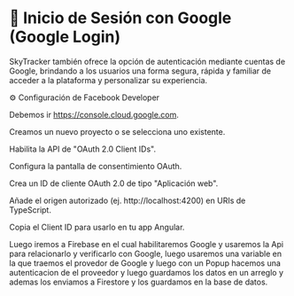 
# 🔐 Inicio de Sesión con Google (Google Login)

SkyTracker también ofrece la opción de autenticación mediante cuentas de Google, brindando a los usuarios una forma segura, rápida y familiar de acceder a la plataforma y personalizar su experiencia.

⚙️ Configuración de Facebook Developer

Debemos ir https://console.cloud.google.com.

Creamos un nuevo proyecto o se selecciona uno existente.

Habilita la API de "OAuth 2.0 Client IDs".

Configura la pantalla de consentimiento OAuth.

Crea un ID de cliente OAuth 2.0 de tipo "Aplicación web".

Añade el origen autorizado (ej. http://localhost:4200) en URIs de TypeScript.

Copia el Client ID para usarlo en tu app Angular.

Luego iremos a Firebase en el cual habilitaremos Google y usaremos la Api para relacionarlo y verificarlo con Google, luego usaremos una variable en la que traemos el provedor de Google y luego con un Popup hacemos una autenticacion de el proveedor y luego guardamos los datos en un arreglo y ademas los enviamos a Firestore y los guardamos en la base de datos.